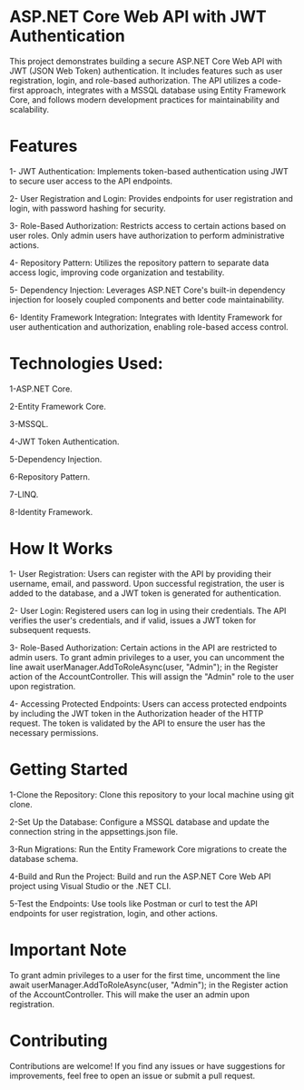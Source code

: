 # ASP.NET Core Web API with JWT Authentication
This project demonstrates building a secure ASP.NET Core Web API with JWT (JSON Web Token) authentication. It includes features such as user registration, login, and role-based authorization. The API utilizes a code-first approach, integrates with a MSSQL database using Entity Framework Core, and follows modern development practices for maintainability and scalability.

# Features
1- JWT Authentication: Implements token-based authentication using JWT to secure user access to the API endpoints. 

2- User Registration and Login: Provides endpoints for user registration and login, with password hashing for security.

3- Role-Based Authorization: Restricts access to certain actions based on user roles. Only admin users have authorization to perform administrative actions.

4- Repository Pattern: Utilizes the repository pattern to separate data access logic, improving code organization and testability.

5- Dependency Injection: Leverages ASP.NET Core's built-in dependency injection for loosely coupled components and better code maintainability.

6- Identity Framework Integration: Integrates with Identity Framework for user authentication and authorization, enabling role-based access control.

# Technologies Used:
1-ASP.NET Core.

2-Entity Framework Core.

3-MSSQL.

4-JWT Token Authentication.

5-Dependency Injection.

6-Repository Pattern.

7-LINQ.

8-Identity Framework.

# How It Works
1- User Registration: Users can register with the API by providing their username, email, and password. Upon successful registration, the user is added to the database, and a JWT token is generated for authentication.

2- User Login: Registered users can log in using their credentials. The API verifies the user's credentials, and if valid, issues a JWT token for subsequent requests.

3- Role-Based Authorization: Certain actions in the API are restricted to admin users. To grant admin privileges to a user, you can uncomment the line await userManager.AddToRoleAsync(user, "Admin"); in the Register action of the AccountController. This will assign the "Admin" role to the user upon registration.

4- Accessing Protected Endpoints: Users can access protected endpoints by including the JWT token in the Authorization header of the HTTP request. The token is validated by the API to ensure the user has the necessary permissions.

# Getting Started
1-Clone the Repository: Clone this repository to your local machine using git clone.

2-Set Up the Database: Configure a MSSQL database and update the connection string in the appsettings.json file.

3-Run Migrations: Run the Entity Framework Core migrations to create the database schema.

4-Build and Run the Project: Build and run the ASP.NET Core Web API project using Visual Studio or the .NET CLI.

5-Test the Endpoints: Use tools like Postman or curl to test the API endpoints for user registration, login, and other actions.

# Important Note
To grant admin privileges to a user for the first time, uncomment the line await userManager.AddToRoleAsync(user, "Admin"); in the Register action of the AccountController. This will make the user an admin upon registration.
# Contributing
Contributions are welcome! If you find any issues or have suggestions for improvements, feel free to open an issue or submit a pull request.

